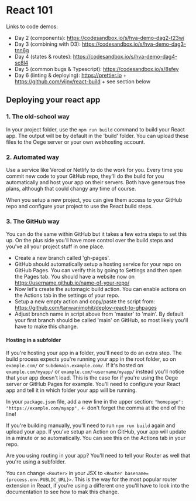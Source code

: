 # React 101

Links to code demos:

- Day 2 (components): https://codesandbox.io/s/hva-demo-dag2-t23wi
- Day 3 (combining with D3): https://codesandbox.io/s/hva-demo-dag3-tnn6g
- Day 4 (states & routes): https://codesandbox.io/s/hva-demo-dag4-sc8l4
- Day 5 (common bugs & Typescript): https://codesandbox.io/s/8sfey
- Day 6 (linting & deploying): https://prettier.io + https://github.com/vijnv/react-build + see section below

## Deploying your react app

### 1. The old-school way

In your project folder, use the `npm run build` command to build your React app. The output will be by default in the 'build' folder. You can upload these files to the Oege server or your own webhosting account.

### 2. Automated way

Use a service like Vercel or Netlify to do the work for you. Every time you commit new code to your GitHub repo, they'll do the build for you automatically and host your app on their servers. Both have generous free plans, although that could changy any time of course.

When you setup a new project, you can give them access to your GitHub repo and configure your project to use the React build steps. 

### 3. The GitHub way

You can do the same within GitHub but it takes a few extra steps to set this up. On the plus side you'll have more control over the build steps and you've all your project stuff in one place.

- Create a new branch called 'gh-pages'. 
- GitHub should automatically setup a hosting service for your repo on GitHub Pages. You can verify this by going to Settings and then open the Pages tab. You should have a website now on https://username.github.io/name-of-your-repo/
- Now let's create the automagic build action. You can enable actions on the Actions tab in the settings of your repo.
- Setup a new empty action and copy/paste the script from: https://github.com/tanwanimohit/deploy-react-to-ghpages
- Adjust branch name in script above from 'master' to 'main'. By default your first branch should be called 'main' on GitHub, so most likely you'll have to make this change.

#### Hosting in a subfolder

If you're hosting your app in a folder, you'll need to do an extra step. The build process expects you're running your app in the root folder,  so on `example.com/` or `subdomain.example.com/`. If it's hosted on `example.com/myapp/` or `example.com/~username/myapp/` instead you'll notice that your app doesn't load. This is the case for if you're using the Oege server or GitHub Pages for example. You'll need to configure your React app and tell it in which folder your app will be running.

In your `package.json` file, add a new line in the upper section:
`"homepage": "https://example.com/myapp",` <- don't forget the comma at the end of the line!

If you're building manually, you'll need to run `npm run build` again and upload your app. If you've setup an Action on GitHub, your app will update in a minute or so automatically. You can see this on the Actions tab in your repo.

Are you using routing in your app? You'll need to tell your Router as well that you're using a subfolder.

You can change `<Router>` in your JSX to `<Router basename={process.env.PUBLIC_URL}>`. This is the way for the most popular router extension in React, if you're using a different one you'll have to look into the documentation to see how to mak this change.
